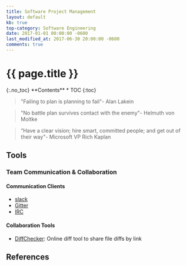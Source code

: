 ```yaml
---
title: Software Project Management
layout: default
kb: true
top-category: Software Engineering
date: 2017-01-01 00:00:00 -0600
last_modified_at: 2017-06-30 20:00:00 -0600
comments: true
---
```


<h1>{{ page.title }}</h1>
{:.no_toc}
**Contents**
* TOC
{:toc}

> "Failing to plan is planning to fail"- Alan Lakein

> "No battle plan survives contact with the enemy"- Helmuth von Moltke

> “Have a clear vision; hire smart, committed people; and get out of their way"- Microsoft VP Rich Kaplan

## Tools

### Team Communication & Collaboration

#### Communication Clients

* [slack](https://slack.com/)
* [Gitter](https://gitter.im/)
* [IRC](https://en.wikipedia.org/wiki/Internet_Relay_Chat)

#### Collaboration Tools

* [DiffChecker](https://www.diffchecker.com/): Online diff tool to share file diffs by link

## References

